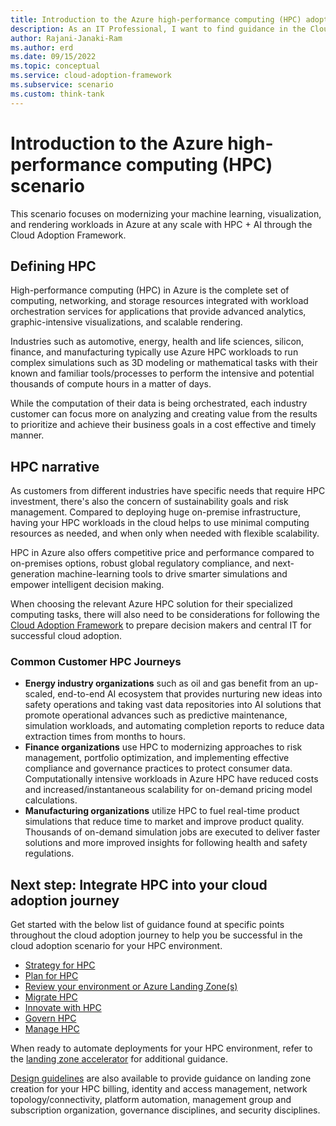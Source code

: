 ```yaml
---
title: Introduction to the Azure high-performance computing (HPC) adoption scenario
description: As an IT Professional, I want to find guidance in the Cloud Adoption Framework covering the end-to-end scenario for using Azure High-performance computing (HPC) as part of my IT strategy.
author: Rajani-Janaki-Ram
ms.author: erd
ms.date: 09/15/2022
ms.topic: conceptual
ms.service: cloud-adoption-framework
ms.subservice: scenario
ms.custom: think-tank
---
```


# Introduction to the Azure high-performance computing (HPC) scenario

This scenario focuses on modernizing your machine learning, visualization, and rendering workloads in Azure at any scale with HPC + AI through the Cloud Adoption Framework.

## Defining HPC

High-performance computing (HPC) in Azure is the complete set of computing, networking, and storage resources integrated with workload orchestration services for applications that provide advanced analytics, graphic-intensive visualizations, and scalable rendering.

Industries such as automotive, energy, health and life sciences, silicon, finance, and manufacturing typically use Azure HPC workloads to run complex simulations such as 3D modeling or mathematical tasks with their known and familiar tools/processes to perform the intensive and potential thousands of compute hours in a matter of days.

While the computation of their data is being orchestrated, each industry customer can focus more on analyzing and creating value from the results to prioritize and achieve their business goals in a cost effective and timely manner.



## HPC narrative

As customers from different industries have specific needs that require HPC investment, there's also the concern of sustainability goals and risk management. Compared to deploying huge on-premise infrastructure, having your HPC workloads in the cloud helps to use minimal computing resources as needed, and when only when needed with flexible scalability.

HPC in Azure also offers competitive price and performance compared to on-premises options, robust global regulatory compliance, and next-generation machine-learning tools to drive smarter simulations and empower intelligent decision making.



When choosing the relevant Azure HPC solution for their specialized computing tasks, there will also need to be considerations for following the [Cloud Adoption Framework](../../overview.md) to prepare decision makers and central IT for successful cloud adoption.

### Common Customer HPC Journeys

- **Energy industry organizations** such as oil and gas benefit from an up-scaled, end-to-end AI ecosystem that provides nurturing new ideas into safety operations and taking vast data repositories into AI solutions that promote operational advances such as predictive maintenance, simulation workloads, and automating completion reports to reduce data extraction times from months to hours.
- **Finance organizations** use HPC to modernizing approaches to risk management, portfolio optimization, and implementing effective compliance and governance practices to protect consumer data. Computationally intensive workloads in Azure HPC have reduced costs and increased/instantaneous scalability for on-demand pricing model calculations.
- **Manufacturing organizations** utilize HPC to fuel real-time product simulations that reduce time to market and improve product quality. Thousands of on-demand simulation jobs are executed to deliver faster solutions and more improved insights for following health and safety regulations.  

## Next step: Integrate HPC into your cloud adoption journey

Get started with the below list of guidance found at specific points throughout the cloud adoption journey to help you be successful in the cloud adoption scenario for your HPC environment.
- [Strategy for HPC](./strategy.md)
- [Plan for HPC](./plan.md)
- [Review your environment or Azure Landing Zone(s)](./ready.md)
- [Migrate HPC](./migrate.md)
- [Innovate with HPC](./innovate.md)
- [Govern HPC](./govern.md)
- [Manage HPC](./manage.md)

When ready to automate deployments for your HPC environment, refer to the [landing zone accelerator](https://review.learn.microsoft.com/en-us/azure/cloud-adoption-framework/scenarios/azure-hpc/azure-hpc-landing-zone-accelator?branch=release-hpc-scenario) for additional guidance.

[Design guidelines](../azure-hpc/azure-hpc-landing-zone-accelator.md#design-guidelines) are also available to provide guidance on landing zone creation for your HPC billing, identity and access management, network topology/connectivity, platform automation, management group and subscription organization, governance disciplines, and security disciplines.